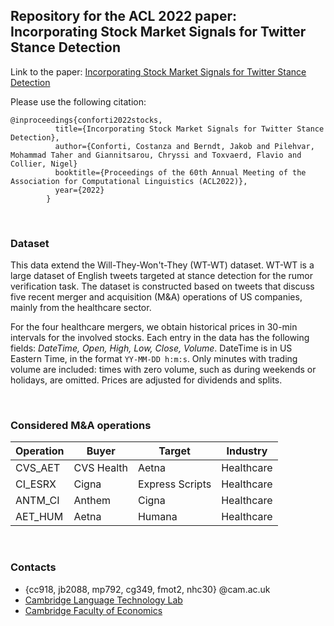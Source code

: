 ## Repository for the ACL 2022 paper: <br> Incorporating Stock Market Signals for Twitter Stance Detection

Link to the paper: [Incorporating Stock Market Signals for Twitter Stance Detection](https://github.com/cambridge-wtwt/acl2022-wtwt-stocks)

Please use the following citation:

```
@inproceedings{conforti2022stocks,
          title={Incorporating Stock Market Signals for Twitter Stance Detection},
          author={Conforti, Costanza and Berndt, Jakob and Pilehvar, Mohammad Taher and Giannitsarou, Chryssi and Toxvaerd, Flavio and Collier, Nigel} 
          booktitle={Proceedings of the 60th Annual Meeting of the Association for Computational Linguistics (ACL2022)},
          year={2022}
        }
```

<br>

### Dataset

This data extend the Will-They-Won't-They (WT-WT) dataset. WT-WT is a large dataset of English tweets targeted at stance detection for the rumor verification task. The dataset is constructed based on tweets that discuss five recent merger and acquisition (M&A) operations of US companies, mainly from the healthcare sector.

For the four healthcare mergers, we obtain historical prices in 30-min intervals for the involved stocks. Each entry in the data has the following fields: *DateTime, Open, High, Low, Close, Volume*. DateTime is in US Eastern Time, in the format ``YY-MM-DD h:m:s``. Only minutes with trading volume are included: times with zero volume, such as during weekends or holidays, are omitted. Prices are adjusted for dividends and splits.

<br>

### Considered M&A operations


| Operation | Buyer       | Target            | Industry
| ---       | ---         | ---               | ---
| CVS_AET   | CVS Health  | Aetna             | Healthcare
| CI_ESRX   | Cigna       | Express Scripts   | Healthcare
| ANTM_CI   | Anthem      | Cigna             | Healthcare
| AET_HUM   | Aetna       | Humana            | Healthcare

<br>

### Contacts

- {cc918, jb2088, mp792, cg349, fmot2, nhc30} @cam.ac.uk
- [Cambridge Language Technology Lab](http://ltl.mml.cam.ac.uk/people/)
- [Cambridge Faculty of Economics](http://www.econ.cam.ac.uk/)
